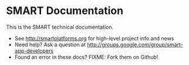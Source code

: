 
SMART Documentation
===================

This is the SMART technical documentation. 

* See <http://smartplatforms.org> for high-level project info and news
* Need help? Ask a question at <http://groups.google.com/group/smart-app-developers>
* Found an error in these docs? FIXME: Fork them on Github!